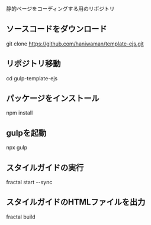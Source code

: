 静的ページをコーディングする用のリポジトリ

## ソースコードをダウンロード
git clone https://github.com/haniwaman/template-ejs.git

## リポジトリ移動
cd gulp-template-ejs

## パッケージをインストール
npm install

## gulpを起動
npx gulp

## スタイルガイドの実行
fractal start --sync

## スタイルガイドのHTMLファイルを出力
fractal build